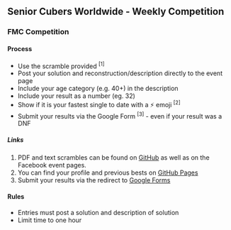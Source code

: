## Senior Cubers Worldwide - Weekly Competition

### FMC Competition

#### Process

- Use the scramble provided <sup>[1]</sup>
- Post your solution and reconstruction/description directly to the event page
- Include your age category (e.g. 40+) in the description
- Include your result as a number (eg. 32)
- Show if it is your fastest single to date with a ⚡ emoji <sup>[2]</sup>
- Submit your results via the Google Form <sup>[3]</sup> - even if your result was a DNF

##### Links

1. PDF and text scrambles can be found on [GitHub](https://github.com/Logiqx/scw-comp/tree/master/docs) as well as on the Facebook event pages.
2. You can find your profile and previous bests on [GitHub Pages](../results.md)
3. Submit your results via the redirect to [Google Forms](../submit.html)

#### Rules

- Entries must post a solution and description of solution
- Limit time to one hour


<!-- Global site tag (gtag.js) - Google Analytics -->

<script async src="https://www.googletagmanager.com/gtag/js?id=UA-86348435-3"></script>
<script>window.dataLayer = window.dataLayer || []; function gtag() {dataLayer.push(arguments);} gtag('js', new Date()); gtag('config', 'UA-86348435-3');</script>
